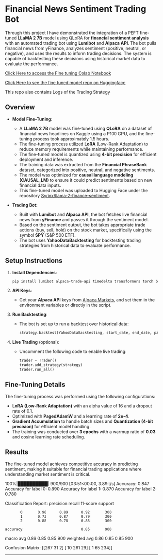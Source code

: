# Financial News Sentiment Trading Bot

Through this project I have demonstrated the integration of a PEFT fine-tuned **LLaMA 2 7B** model using QLoRA for **financial sentiment analysis** with an automated trading bot using **Lumibot** and **Alpaca API**. The bot pulls financial news from yFinance, analyzes sentiment (positive, neutral, or negative), and uses the results to inform trading decisions. The system is capable of backtesting these decisions using historical market data to evaluate the performance.

[Click Here to access the Fine tuning Colab Notebook](https://colab.research.google.com/drive/1sZJM6sFJXD6ImOozROOZkUkngBN_g0NK?usp=sharing)

[Click Here to see the fine tuned model repo on Huggingface](https://huggingface.co/Syrinx/llama-2-finance-sentiment)

This repo also contains Logs of the Trading Strategy

## Overview

- **Model Fine-Tuning**: 
   - A **LLaMA 2 7B** model was fine-tuned using **QLoRA** on a dataset of financial news headlines on Kaggle using a P100 GPU, and the fine-tuning process took approximately 1.5 hours.
   - The fine-tuning process utilized **LoRA** (Low-Rank Adaptation) to reduce memory requirements while maintaining performance.
   - The fine-tuned model is quantized using **4-bit precision** for efficient deployment and inference.
   - The training data was extracted from the **Financial PhraseBank** dataset, categorized into positive, neutral, and negative sentiments.
   - The model was optimized for **causal language modeling (CAUSAL_LM)** to ensure it could predict sentiments based on new financial data inputs.
   - This fine-tuned model was uploaded to Hugging Face under the repository [Syrinx/llama-2-finance-sentiment](https://huggingface.co/Syrinx/llama-2-finance-sentiment).

- **Trading Bot**:
   - Built with **Lumibot** and **Alpaca API**, the bot fetches live financial news from **yFinance** and passes it through the sentiment model.
   - Based on the sentiment output, the bot takes appropriate trade actions (buy, sell, hold) on the stock market, specifically using the symbol **SPY** (S&P 500 ETF).
   - The bot uses **YahooDataBacktesting** for backtesting trading strategies from historical data to evaluate performance.



## Setup Instructions

1. **Install Dependencies**:
   ```bash
   pip install lumibot alpaca-trade-api timedelta transformers torch bitsandbytes
   ```

2. **API Keys**:
   - Get your **Alpaca API** keys from [Alpaca Markets](https://alpaca.markets/), and set them in the environment variables or directly in the script.

3. **Run Backtesting**:
   - The bot is set up to run a backtest over historical data:
     ```python
     strategy.backtest(YahooDataBacktesting, start_date, end_date, parameters={"symbol": "SPY", "cash_at_risk": .5})
     ```

4. **Live Trading** (optional):
   - Uncomment the following code to enable live trading:
     ```python
     trader = Trader()
     trader.add_strategy(strategy)
     trader.run_all()
     ```

## Fine-Tuning Details

The fine-tuning process was performed using the following configurations:
- **LoRA (Low-Rank Adaptation)** with an alpha value of 16 and a dropout rate of 0.1.
- Optimized with **PagedAdamW** and a learning rate of **2e-4**.
- **Gradient Accumulation** to handle batch sizes and **Quantization (4-bit precision)** for efficient model handling.
- The training was conducted over **3 epochs** with a warmup ratio of **0.03** and cosine learning rate scheduling.

## Results

The fine-tuned model achieves competitive accuracy in predicting sentiment, making it suitable for financial trading applications where understanding market sentiment is critical.

100%|██████████| 900/900 [03:51<00:00,  3.89it/s]
Accuracy: 0.847
Accuracy for label 0: 0.890
Accuracy for label 1: 0.870
Accuracy for label 2: 0.780

Classification Report:
              precision    recall  f1-score   support

           0       0.96      0.89      0.92       300
           1       0.73      0.87      0.79       300
           2       0.88      0.78      0.83       300

    accuracy                           0.85       900
   macro avg       0.86      0.85      0.85       900
weighted avg       0.86      0.85      0.85       900


Confusion Matrix:
[[267  31   2]
 [ 10 261  29]
 [  1  65 234]]

---
